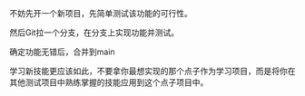 不妨先开一个新项目，先简单测试该功能的可行性。

然后Git拉一个分支，在分支上实现功能并测试。

确定功能无错后，合并到main

学习新技能更应该如此，不要拿你最想实现的那个点子作为学习项目，而是将你在其他测试项目中熟练掌握的技能应用到这个点子项目中。